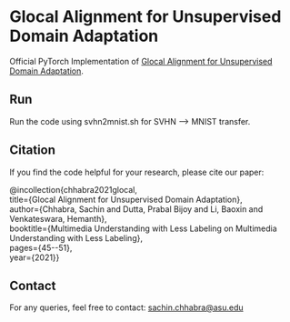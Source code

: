 # Glocal Alignment for Unsupervised Domain Adaptation
Official PyTorch Implementation of [Glocal Alignment for Unsupervised Domain Adaptation](https://dl.acm.org/doi/abs/10.1145/3476098.3485051).

## Run
Run the code using svhn2mnist.sh for SVHN &#10230; MNIST transfer.

## Citation
If you find the code helpful for your research, please cite our paper:

@incollection{chhabra2021glocal, <br>
  title={Glocal Alignment for Unsupervised Domain Adaptation}, <br>
  author={Chhabra, Sachin and Dutta, Prabal Bijoy and Li, Baoxin and Venkateswara, Hemanth}, <br>
  booktitle={Multimedia Understanding with Less Labeling on Multimedia Understanding with Less Labeling}, <br>
  pages={45--51}, <br>
  year={2021}}

## Contact
For any queries, feel free to contact: sachin.chhabra@asu.edu
